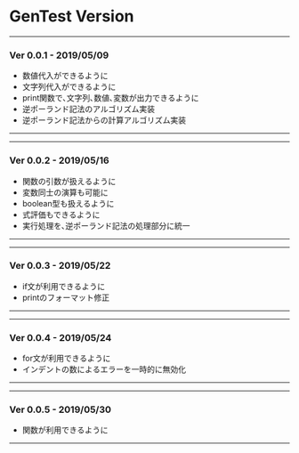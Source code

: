 # GenTest Version

---
### Ver 0.0.1 - 2019/05/09
- 数値代入ができるように
- 文字列代入ができるように
- print関数で､文字列､数値､変数が出力できるように
- 逆ポーランド記法のアルゴリズム実装
- 逆ポーランド記法からの計算アルゴリズム実装
---

---
### Ver 0.0.2 - 2019/05/16
- 関数の引数が扱えるように
- 変数同士の演算も可能に
- boolean型も扱えるように
- 式評価もできるように
- 実行処理を､逆ポーランド記法の処理部分に統一
---

---
### Ver 0.0.3 - 2019/05/22
- if文が利用できるように
- printのフォーマット修正
---

---
### Ver 0.0.4 - 2019/05/24
- for文が利用できるように
- インデントの数によるエラーを一時的に無効化
---

---
### Ver 0.0.5 - 2019/05/30
- 関数が利用できるように
---
